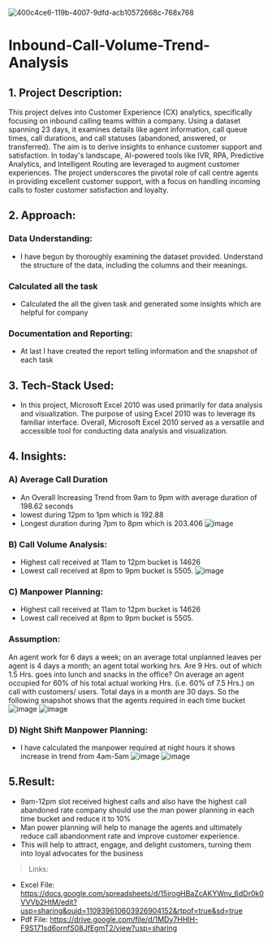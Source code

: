 
![400c4ce6-119b-4007-9dfd-acb10572668c-768x768](https://github.com/AdityaaPujari/Inbound-Call-Volume-Trend-Analysis/assets/131788257/500946eb-d3df-4303-8f44-5eec81ef819f)


# Inbound-Call-Volume-Trend-Analysis
## 1. Project Description:
This project delves into Customer Experience (CX) analytics, specifically focusing on inbound calling teams within a company.
Using a dataset spanning 23 days, it examines details like agent information, call queue times, call durations, and call statuses (abandoned, answered, or transferred).
The aim is to derive insights to enhance customer support and satisfaction. In today's landscape, AI-powered tools like IVR, RPA, Predictive Analytics, and Intelligent Routing are leveraged to
augment customer experiences. The project underscores the pivotal role of call centre agents in providing excellent customer support, with a focus on handling incoming calls to foster customer
satisfaction and loyalty.
 ## 2. Approach:
### Data Understanding:
* I have begun by thoroughly examining the dataset provided. Understand the structure of the data, including the columns and their meanings.
### Calculated all the task
* Calculated the all the given task and generated some insights which are helpful for company
### Documentation and Reporting:
* At last I have created the report telling information and the snapshot of each task
 ## 3. Tech-Stack Used: 
* In this project, Microsoft Excel 2010 was used primarily for data analysis and visualization. The purpose of using Excel 2010 was to leverage its familiar interface. 
Overall, Microsoft Excel 2010 served as a versatile and accessible tool for conducting data analysis and visualization.
 ## 4. Insights:

### A) Average Call Duration
* An Overall Increasing Trend from 9am to 9pm with average duration of 198.62 seconds
* lowest during 12pm to 1pm which is 192.88
* Longest duration during 7pm to 8pm which is 203.406
  ![image](https://github.com/AdityaaPujari/Inbound-Call-Volume-Trend-Analysis/assets/131788257/59b3f2b5-106f-4b78-b708-c7a309b32a94)
### B) Call Volume Analysis:
* Highest call received at 11am to 12pm bucket is 14626
* Lowest call received at 8pm to 9pm bucket is 5505.
![image](https://github.com/AdityaaPujari/Inbound-Call-Volume-Trend-Analysis/assets/131788257/a224948f-00fe-4837-ac2a-ff74ca01c73e)

### C) Manpower Planning:
* Highest call received at 11am to 12pm bucket is 14626
* Lowest call received at 8pm to 9pm bucket is 5505.

### Assumption: 
 An agent work for 6 days a week; on an average total unplanned leaves per agent is 4 days a month; an agent total working hrs. Are 9 Hrs. out of which 1.5 Hrs. goes into lunch and snacks in the office? On average an agent occupied for 60% of his total actual working Hrs. (i.e. 60% of 7.5 Hrs.) on call with customers/ users. Total days in a month are 30 days.
So the following snapshot shows that the agents required in each time bucket
![image](https://github.com/AdityaaPujari/Inbound-Call-Volume-Trend-Analysis/assets/131788257/572089a5-1484-4284-a7c0-c2acecf44ab8)
![image](https://github.com/AdityaaPujari/Inbound-Call-Volume-Trend-Analysis/assets/131788257/374f7596-68d3-49bc-9b66-c5bd3656b47a)
### D) Night Shift Manpower Planning:
* I have calculated the manpower required at night hours it shows increase in trend from 4am-5am 
![image](https://github.com/AdityaaPujari/Inbound-Call-Volume-Trend-Analysis/assets/131788257/7399466e-c5bb-4cc6-a87e-eaeac1d60e5e)
![image](https://github.com/AdityaaPujari/Inbound-Call-Volume-Trend-Analysis/assets/131788257/2f280e3c-4f93-4e20-8308-d594eb0ce545)

## 5.Result:
* 9am-12pm slot received highest calls and also have the highest call abandoned rate company should use the man power planning in each time bucket and reduce it to 10% 
* Man power planning will help to manage the agents and ultimately reduce call abandonment rate and improve customer experience. 
* This will help to attract, engage, and delight customers, turning them into loyal advocates for the business

> Links:
* Excel File: https://docs.google.com/spreadsheets/d/15irogHBaZcAKYWnv_6dDr0k0VVVb2HtM/edit?usp=sharing&ouid=110939610603926904152&rtpof=true&sd=true
* Pdf File: https://drive.google.com/file/d/1MDy7HHlH-F9S171sd6ornfS08JfEgmT2/view?usp=sharing




















